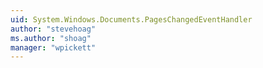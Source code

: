 ```yaml
---
uid: System.Windows.Documents.PagesChangedEventHandler
author: "stevehoag"
ms.author: "shoag"
manager: "wpickett"
---
```

